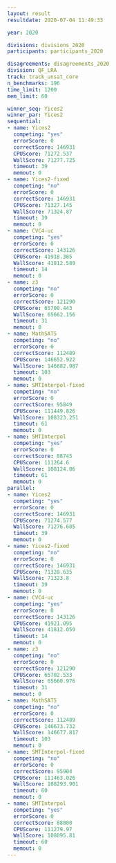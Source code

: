 ```yaml
---
layout: result
resultdate: 2020-07-04 11:49:33

year: 2020

divisions: divisions_2020
participants: participants_2020

disagreements: disagreements_2020
division: QF_LRA
track: track_unsat_core
n_benchmarks: 196
time_limit: 1200
mem_limit: 60

winner_seq: Yices2
winner_par: Yices2
sequential:
- name: Yices2
  competing: "yes"
  errorScore: 0
  correctScore: 146931
  CPUScore: 71272.537
  WallScore: 71277.725
  timeout: 39
  memout: 0
- name: Yices2-fixed
  competing: "no"
  errorScore: 0
  correctScore: 146931
  CPUScore: 71327.145
  WallScore: 71324.87
  timeout: 39
  memout: 0
- name: CVC4-uc
  competing: "yes"
  errorScore: 0
  correctScore: 143126
  CPUScore: 41918.385
  WallScore: 41812.589
  timeout: 14
  memout: 0
- name: z3
  competing: "no"
  errorScore: 0
  correctScore: 121290
  CPUScore: 65700.443
  WallScore: 65662.156
  timeout: 31
  memout: 0
- name: MathSAT5
  competing: "no"
  errorScore: 0
  correctScore: 112489
  CPUScore: 146652.922
  WallScore: 146682.987
  timeout: 103
  memout: 0
- name: SMTInterpol-fixed
  competing: "no"
  errorScore: 0
  correctScore: 95849
  CPUScore: 111449.826
  WallScore: 108323.251
  timeout: 61
  memout: 0
- name: SMTInterpol
  competing: "yes"
  errorScore: 0
  correctScore: 88745
  CPUScore: 111264.6
  WallScore: 108124.06
  timeout: 61
  memout: 0
parallel:
- name: Yices2
  competing: "yes"
  errorScore: 0
  correctScore: 146931
  CPUScore: 71274.577
  WallScore: 71276.605
  timeout: 39
  memout: 0
- name: Yices2-fixed
  competing: "no"
  errorScore: 0
  correctScore: 146931
  CPUScore: 71328.635
  WallScore: 71323.8
  timeout: 39
  memout: 0
- name: CVC4-uc
  competing: "yes"
  errorScore: 0
  correctScore: 143126
  CPUScore: 41921.095
  WallScore: 41812.059
  timeout: 14
  memout: 0
- name: z3
  competing: "no"
  errorScore: 0
  correctScore: 121290
  CPUScore: 65702.533
  WallScore: 65660.976
  timeout: 31
  memout: 0
- name: MathSAT5
  competing: "no"
  errorScore: 0
  correctScore: 112489
  CPUScore: 146673.732
  WallScore: 146677.817
  timeout: 103
  memout: 0
- name: SMTInterpol-fixed
  competing: "no"
  errorScore: 0
  correctScore: 95904
  CPUScore: 111463.026
  WallScore: 108293.901
  timeout: 60
  memout: 0
- name: SMTInterpol
  competing: "yes"
  errorScore: 0
  correctScore: 88800
  CPUScore: 111279.97
  WallScore: 108095.81
  timeout: 60
  memout: 0
---
```


